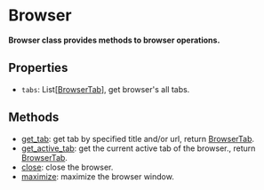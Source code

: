 # Browser

**Browser class provides methods to browser operations.**

## Properties 
- `tabs`: List[[BrowserTab](./browsertab/browsertab.md)], get browser's all tabs.

## Methods

- [get_tab](./get_tab.md): get tab by specified title and/or url, return [BrowserTab](./browsertab/browsertab.md).  
- [get_active_tab](./get_active_tab.md): get the current active tab of the browser., return [BrowserTab](./browsertab/browsertab.md).  
- [close](./close.md): close the browser.  
- [maximize](./maximize.md): maximize the browser window. 